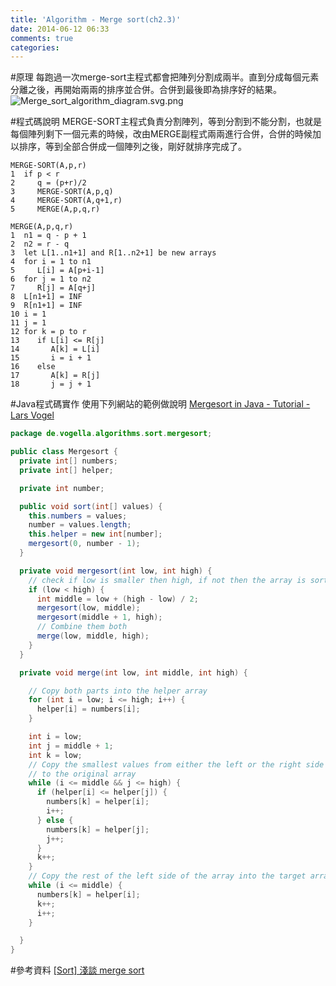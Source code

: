 ```yaml
---
title: 'Algorithm - Merge sort(ch2.3)'
date: 2014-06-12 06:33
comments: true
categories:
---
```


#原理
每跑過一次merge-sort主程式都會把陣列分割成兩半。直到分成每個元素分離之後，再開始兩兩的排序並合併。合併到最後即為排序好的結果。
![Merge_sort_algorithm_diagram.svg.png](http://user-image.logdown.io/user/6141/blog/6148/post/205863/zNf6ZUBgTYeikWTg5zfb_Merge_sort_algorithm_diagram.svg.png)

#程式碼說明
MERGE-SORT主程式負責分割陣列，等到分割到不能分割，也就是每個陣列剩下一個元素的時候，改由MERGE副程式兩兩進行合併，合併的時候加以排序，等到全部合併成一個陣列之後，剛好就排序完成了。
```
MERGE-SORT(A,p,r)
1  if p < r
2     q = (p+r)/2
3     MERGE-SORT(A,p,q)
4     MERGE-SORT(A,q+1,r)
5     MERGE(A,p,q,r)
```
```psuedocode
MERGE(A,p,q,r)
1  n1 = q - p + 1
2  n2 = r - q
3  let L[1..n1+1] and R[1..n2+1] be new arrays
4  for i = 1 to n1
5     L[i] = A[p+i-1]
6  for j = 1 to n2
7     R[j] = A[q+j]
8  L[n1+1] = INF
9  R[n1+1] = INF
10 i = 1
11 j = 1
12 for k = p to r
13    if L[i] <= R[j]
14       A[k] = L[i]
15       i = i + 1
16    else
17       A[k] = R[j]
18       j = j + 1
```
#Java程式碼實作
使用下列網站的範例做說明
[Mergesort in Java - Tutorial - Lars Vogel](http://www.vogella.com/tutorials/JavaAlgorithmsMergesort/article.html)
```java
package de.vogella.algorithms.sort.mergesort;

public class Mergesort {
  private int[] numbers;
  private int[] helper;

  private int number;

  public void sort(int[] values) {
    this.numbers = values;
    number = values.length;
    this.helper = new int[number];
    mergesort(0, number - 1);
  }

  private void mergesort(int low, int high) {
    // check if low is smaller then high, if not then the array is sorted
    if (low < high) {
      int middle = low + (high - low) / 2;
      mergesort(low, middle);
      mergesort(middle + 1, high);
      // Combine them both
      merge(low, middle, high);
    }
  }

  private void merge(int low, int middle, int high) {

    // Copy both parts into the helper array
    for (int i = low; i <= high; i++) {
      helper[i] = numbers[i];
    }

    int i = low;
    int j = middle + 1;
    int k = low;
    // Copy the smallest values from either the left or the right side back
    // to the original array
    while (i <= middle && j <= high) {
      if (helper[i] <= helper[j]) {
        numbers[k] = helper[i];
        i++;
      } else {
        numbers[k] = helper[j];
        j++;
      }
      k++;
    }
    // Copy the rest of the left side of the array into the target array
    while (i <= middle) {
      numbers[k] = helper[i];
      k++;
      i++;
    }

  }
}
```


#參考資料
[[Sort] 淺談 merge sort](http://blog.kuoe0.tw/posts/2013/03/06/sort-about-merge-sort)
